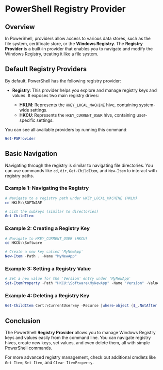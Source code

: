 
# PowerShell Registry Provider

## Overview

In PowerShell, providers allow access to various data stores, such as the file system, certificate store, or the **Windows Registry**. The **Registry Provider** is a built-in provider that enables you to navigate and modify the Windows Registry, treating it like a file system.

## Default Registry Providers

By default, PowerShell has the following registry provider:

- **Registry**: This provider helps you explore and manage registry keys and values. It exposes two main registry drives:

  - **HKLM**: Represents the `HKEY_LOCAL_MACHINE` hive, containing system-wide settings.
  - **HKCU**: Represents the `HKEY_CURRENT_USER` hive, containing user-specific settings.

You can see all available providers by running this command:

```powershell
Get-PSProvider
```

## Basic Navigation

Navigating through the registry is similar to navigating file directories. You can use commands like `cd`, `dir`, `Get-ChildItem`, and `New-Item` to interact with registry paths.

### Example 1: Navigating the Registry

```powershell
# Navigate to a registry path under HKEY_LOCAL_MACHINE (HKLM)
cd HKLM:\SOFTWARE

# List the subkeys (similar to directories)
Get-ChildItem
```

### Example 2: Creating a Registry Key

```powershell
# Navigate to HKEY_CURRENT_USER (HKCU)
cd HKCU:\Software

# Create a new key called 'MyNewApp'
New-Item -Path . -Name "MyNewApp"
```

### Example 3: Setting a Registry Value

```powershell
# Set a new value for the 'Version' entry under 'MyNewApp'
Set-ItemProperty -Path "HKCU:\Software\MyNewApp" -Name "Version" -Value "2.0"
```

### Example 4: Deleting a Registry Key

``` powershell
Get-ChildItem Cert:\CurrentUser\my -Recurse |where-object {$_.NotAfter -lt (Get-Date)} |Select-Object Subject,thumbprint
```

## Conclusion

The PowerShell **Registry Provider** allows you to manage Windows Registry keys and values easily from the command line. You can navigate registry hives, create new keys, set values, and even delete them, all with simple PowerShell commands.

For more advanced registry management, check out additional cmdlets like `Get-Item`, `Set-Item`, and `Clear-ItemProperty`.

